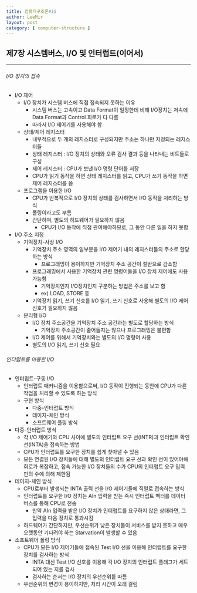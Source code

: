```yaml
---
title: 컴퓨터구조론#15
author: LeeMir
layout: post
category: [ computer-structure ]
---
```


## 제7장 시스템버스, I/O 및 인터럽트(이어서)

- - -

###### I/O 장치의 접속

- I/O 제어
  - I/O 장치가 시스템 버스에 직접 접속되지 못하는 이유
    - 시스템 버스는 고속이고 Data Format이 일정한데 비해 I/O장치는 저속에 Data Format과 Control 회로가 다 다름
    - 따라서 I/O 제어기를 사용해야 함
  - 상태/제어 레지스터
    - 내부적으로 두 개의 레지스터로 구성되지만 주소는 하나만 지정되는 레지스터들
    - 상태 레지스터 : I/O 장치의 상태와 오류 검사 결과 등을 나타내는 비트들로 구성
    - 제어 레지스터 : CPU가 보낸 I/O 명령 단어를 저장
    - CPU가 읽기 동작을 하면 상태 레지스터를 읽고, CPU가 쓰기 동작을 하면 제어 레지스터를 씀
  - 프로그램을 이용한 I/O
    - CPU가 반복적으로 I/O 장치의 상태를 검사하면서 I/O 동작을 처리하는 방식
    - 폴링이라고도 부름
    - 간단하며, 별도의 하드웨어가 필요하지 않음
      - CPU가 I/O 동작에 직접 관여해야하므로, 그 동안 다른 일을 하지 못함
- I/O 주소 지정
  - 기억장치-사상 I/O
    - 기억장치 주소 영역의 일부분을 I/O 제어기 내의 레지스터들의 주소로 할당하는 방식
      - 프로그래밍이 용이하지만 기억장치 주소 공간이 절반으로 감소함
    - 프로그래밍에서 사용한 기억장치 관련 명령어들을 I/O 장치 제어에도 사용 가능함
      - 기억장치인지 I/O장치인지 구분하는 방법은 주소를 보고 함
      - ex) LOAD, STORE 등
    - 기억장치 읽기, 쓰기 신호를 I/O 읽기, 쓰기 신호로 사용해 별도의 I/O 제어 신호가 필요하지 않음
  - 분리형 I/O
    - I/O 장치 주소공간을 기억장치 주소 공간과는 별도로 할당하는 방식
      - 기억장치 주소공간이 줄어들지는 않으나 프로그래밍은 불편함
    - I/O 제어를 위해서 기억장치와는 별도의 I/O 명령어 사용
    - 별도의 I/O 읽기, 쓰기 신호 필요



###### 인터럽트를 이용한 I/O

- 인터럽트-구동 I/O
  - 인터럽트 매커니즘을 이용함으로써, I/O 동작이 진행되는 동안에 CPU가 다른 작업을 처리할 수 있도록 하는 방식
  - 구현 방식
    - 다중-인터럽트 방식
    - 데이지-체인 방식
    - 소프트웨어 폴링 방식
- 다중-인터럽트 방식
  - 각 I/O 제어기와 CPU 사이에 별도의 인터럽트 요구 선(INTR)과 인터럽트 확인 선(INTA)을 접속하는 방법
  - CPU가 인터럽트를 요구한 장치를 쉽게 찾아낼 수 있음
  - 모든 연결된 I/O 장치들에 대해 별도의 인터럽트 요구 선과 확인 선이 있어야해 회로가 복잡하고, 접속 가능한 I/O 장치들의 수가 CPU의 인터럽트 요구 입력 핀의 수에 의해 제한됨
- 데이지-체인 방식
  - CPU로부터 발생되는 INTA 출력 선을 I/O 제어기들에 직렬로 접속하는 방식
  - 인터럽트를 요구한 I/O 장치는 AIn 입력을 받는 즉시 인터럽트 벡터를 데이터 버스를 통해 CPU로 전송
    - 만약 AIn 입력을 받은 I/O 장치가 인터럽트를 요구하지 않은 상태라면, 그 입력을 다음 장치로 통과시킴
  - 하드웨어가 간단하지만, 우선순위가 낮은 장치들이 서비스를 받지 못하고 매우 오랫동안 기다려야 하는 Starvation이 발생할 수 있음
- 소프트웨어 폴링 방식
  - CPU가 모든 I/O 제어기들에 접속된 Test I/O 선을 이용해 인터럽트를 요구한 장치를 검사하는 방식
    - INTA 대신 Test I/O 신호를 이용해 각 I/O 장치의 인터럽트 플래그가 세트되어 있는 지를 검사
    - 검사하는 순서는 I/O 장치의 우선순위를 따름
  - 우선순위의 변경이 용이하지만, 처리 시간이 오래 걸림

